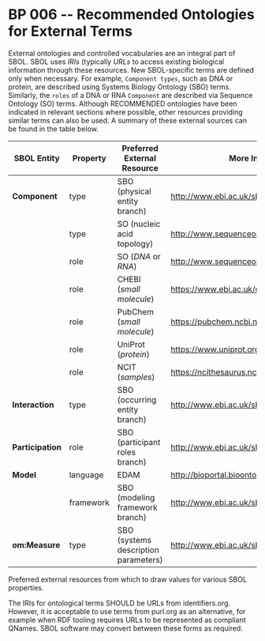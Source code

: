 # BP 006 -- Recommended Ontologies for External Terms

External ontologies and controlled vocabularies are an integral part of SBOL. SBOL uses *IRIs* (typically *URLs* to access existing biological information through these resources.
New SBOL-specific terms are defined only when necessary.
For example, `Component types`, such as DNA or protein, are described using Systems Biology Ontology (SBO) terms. Similarly, the `roles` of a DNA or RNA `Component` are described via Sequence Ontology (SO) terms. Although RECOMMENDED ontologies have been indicated in relevant sections where possible, other resources providing similar terms can also be used. A summary of these external sources can be found in the table below.

| **SBOL Entity**   | **Property** | **Preferred External Resource**      | **More Information**                             |
|-------------------|--------------|--------------------------------------|--------------------------------------------------|
| **Component**     | type         | SBO (physical entity branch)         | http://www.ebi.ac.uk/sbo/main/                   |
|                   | type         | SO (nucleic acid topology)           | http://www.sequenceontology.org                  |
|                   | role         | SO (*DNA* or *RNA*)                  | http://www.sequenceontology.org                  |
|                   | role         | CHEBI (*small molecule*)             | https://www.ebi.ac.uk/chebi/                     |
|                   | role         | PubChem (*small molecule*)           | https://pubchem.ncbi.nlm.nih.gov/                |
|                   | role         | UniProt (*protein*)                  | https://www.uniprot.org/                         |
|                   | role         | NCIT (*samples*)                     | https://ncithesaurus.nci.nih.gov/                |
| **Interaction**   | type         | SBO (occurring entity branch)        | http://www.ebi.ac.uk/sbo/main/                   |
| **Participation** | role         | SBO (participant roles branch)       | http://www.ebi.ac.uk/sbo/main/                   |
| **Model**         | language     | EDAM                                 | http://bioportal.bioontology.org/ontologies/EDAM |
|                   | framework    | SBO (modeling framework branch)      | http://www.ebi.ac.uk/sbo/main/                   |
| **om:Measure**    | type         | SBO (systems description parameters) | http://www.ebi.ac.uk/sbo/main/                   |

Preferred external resources from which to draw values for various SBOL properties.


The IRIs for ontological terms SHOULD be URLs from identifiers.org.  However, it is acceptable to use terms from purl.org as an alternative, for example when RDF tooling requires URLs to be represented as compliant QNames.  SBOL software may convert between these forms as required.
